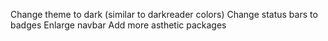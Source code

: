 Change theme to dark (similar to darkreader colors)
Change status bars to badges
Enlarge navbar
Add more asthetic packages
